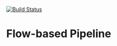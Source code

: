 [![Build Status](https://travis-ci.org/PaulSchweizer/flowpipe.svg?branch=master)](https://travis-ci.org/PaulSchweizer/flowpipe)

# Flow-based Pipeline

